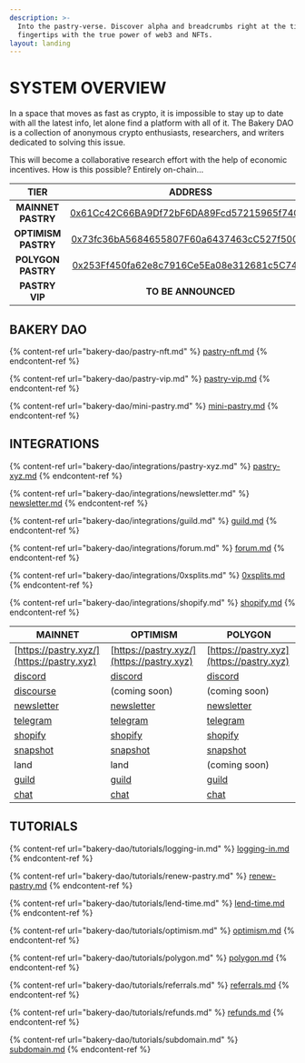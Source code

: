 ```yaml
---
description: >-
  Into the pastry-verse. Discover alpha and breadcrumbs right at the tip of your
  fingertips with the true power of web3 and NFTs.
layout: landing
---
```


# SYSTEM OVERVIEW

In a space that moves as fast as crypto, it is impossible to stay up to date with all the latest info, let alone find a platform with all of it. The Bakery DAO is a collection of anonymous crypto enthusiasts, researchers, and writers dedicated to solving this issue.

This will become a collaborative research effort with the help of economic incentives. How is this possible? Entirely on-chain...

|         TIER        |                                                             ADDRESS                                                            | DURATION |
| :-----------------: | :----------------------------------------------------------------------------------------------------------------------------: | :------: |
|  **MAINNET PASTRY** |      [0x61Cc42C66BA9Df72bF6DA89Fcd57215965f74005](https://etherscan.io/address/0x61Cc42C66BA9Df72bF6DA89Fcd57215965f74005)     |  30-DAY  |
| **OPTIMISM PASTRY** | [0x73fc36bA5684655807F60a6437463cC527f50027](https://optimistic.etherscan.io/token/0x73fc36bA5684655807F60a6437463cC527f50027) |  30-DAY  |
|  **POLYGON PASTRY** |    [0x253Ff450fa62e8c7916Ce5Ea08e312681c5C7485](https://polygonscan.com/address/0x253Ff450fa62e8c7916Ce5Ea08e312681c5C7485)    |  30-DAY  |
|    **PASTRY VIP**   |                                                       **TO BE ANNOUNCED**                                                      |    N/A   |



## **BAKERY DAO**

{% content-ref url="bakery-dao/pastry-nft.md" %}
[pastry-nft.md](bakery-dao/pastry-nft.md)
{% endcontent-ref %}

{% content-ref url="bakery-dao/pastry-vip.md" %}
[pastry-vip.md](bakery-dao/pastry-vip.md)
{% endcontent-ref %}

{% content-ref url="bakery-dao/mini-pastry.md" %}
[mini-pastry.md](bakery-dao/mini-pastry.md)
{% endcontent-ref %}

## **INTEGRATIONS**

{% content-ref url="bakery-dao/integrations/pastry-xyz.md" %}
[pastry-xyz.md](bakery-dao/integrations/pastry-xyz.md)
{% endcontent-ref %}

{% content-ref url="bakery-dao/integrations/newsletter.md" %}
[newsletter.md](bakery-dao/integrations/newsletter.md)
{% endcontent-ref %}

{% content-ref url="bakery-dao/integrations/guild.md" %}
[guild.md](bakery-dao/integrations/guild.md)
{% endcontent-ref %}

{% content-ref url="bakery-dao/integrations/forum.md" %}
[forum.md](bakery-dao/integrations/forum.md)
{% endcontent-ref %}

{% content-ref url="bakery-dao/integrations/0xsplits.md" %}
[0xsplits.md](bakery-dao/integrations/0xsplits.md)
{% endcontent-ref %}

{% content-ref url="bakery-dao/integrations/shopify.md" %}
[shopify.md](bakery-dao/integrations/shopify.md)
{% endcontent-ref %}

| MAINNET                                                | OPTIMISM                                         | POLYGON                                          |
| ------------------------------------------------------ | ------------------------------------------------ | ------------------------------------------------ |
| [https://pastry.xyz/](https://pastry.xyz)              | [https://pastry.xyz/](https://pastry.xyz)        | [https://pastry.xyz](https://pastry.xyz)         |
| [discord](https://discord.gg/bakerydao)                | [discord](https://discord.gg/bakerydao)          | [discord](https://discord.gg/bakerydao)          |
| [discourse](https://forum.pastry.xyz)                  | (coming soon)                                    | (coming soon)                                    |
| [newsletter](https://bakerydao.me/newsletter/)         | [newsletter](https://bakerydao.me/newsletter/)   | [newsletter](https://bakerydao.me/newsletter)    |
| [telegram](https://alpha.guild.xyz/bakerydao-telegram) | [telegram](https://guild.xyz/bakerydao-telegram) | [telegram](https://guild.xyz/bakerydao-telegram) |
| [shopify](https://shop.pastry.xyz)                     | [shopify](https://shop.pastry.xyz)               | [shopify](https://shop.pastry.xyz)               |
| [snapshot](https://vote.pastry.xyz)                    | [snapshot](https://vote.pastry.xyz)              | [snapshot](https://vote.pastry.xyz)              |
| land                                                   | land                                             | (coming soon)                                    |
| [guild](https://guild.xyz/bakerydao)                   | [guild](https://guild.xyz/bakerydao)             | [guild](https://guild.xyz/bakerydao)             |
| [chat](https://chat.pastry.xyz)                        | [chat](https://chat.pastry.xyz)                  | [chat](https://chat.pastry.xyz)                  |

## TUTORIALS

{% content-ref url="bakery-dao/tutorials/logging-in.md" %}
[logging-in.md](bakery-dao/tutorials/logging-in.md)
{% endcontent-ref %}

{% content-ref url="bakery-dao/tutorials/renew-pastry.md" %}
[renew-pastry.md](bakery-dao/tutorials/renew-pastry.md)
{% endcontent-ref %}

{% content-ref url="bakery-dao/tutorials/lend-time.md" %}
[lend-time.md](bakery-dao/tutorials/lend-time.md)
{% endcontent-ref %}

{% content-ref url="bakery-dao/tutorials/optimism.md" %}
[optimism.md](bakery-dao/tutorials/optimism.md)
{% endcontent-ref %}

{% content-ref url="bakery-dao/tutorials/polygon.md" %}
[polygon.md](bakery-dao/tutorials/polygon.md)
{% endcontent-ref %}

{% content-ref url="bakery-dao/tutorials/referrals.md" %}
[referrals.md](bakery-dao/tutorials/referrals.md)
{% endcontent-ref %}

{% content-ref url="bakery-dao/tutorials/refunds.md" %}
[refunds.md](bakery-dao/tutorials/refunds.md)
{% endcontent-ref %}

{% content-ref url="bakery-dao/tutorials/subdomain.md" %}
[subdomain.md](bakery-dao/tutorials/subdomain.md)
{% endcontent-ref %}

